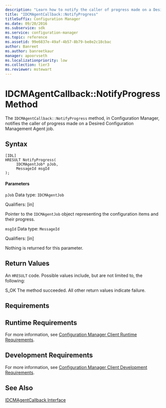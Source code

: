 ```yaml
---
description: "Learn how to notify the caller of progress made on a Desired Configuration Management Agent job using IDCMAgentCallback::NotifyProgress."
title: "IDCMAgentCallback::NotifyProgress"
titleSuffix: Configuration Manager
ms.date: 09/20/2016
ms.subservice: sdk
ms.service: configuration-manager
ms.topic: reference
ms.assetid: 99e6837e-49af-4b57-8b79-be8e2c18cbac
author: Banreet
ms.author: banreetkaur
manager: apoorvseth
ms.localizationpriority: low
ms.collection: tier3
ms.reviewer: mstewart
---
```

# IDCMAgentCallback::NotifyProgress Method
The `IDCMAgentCallback::NotifyProgress` method, in Configuration Manager, notifies the caller of progress made on a Desired Configuration Management Agent job.

## Syntax

```
[IDL]
HRESULT NotifyProgress(
     IDCMAgentJob* pJob,
     MessageId msgId
);
```

#### Parameters
 `pJob`
 Data type: `IDCMAgentJob`

 Qualifiers: [in]

 Pointer to the `IDCMAgentJob` object representing the configuration items and their progress.

 `msgId`
 Data type: `MessageId`

 Qualifiers: [in]

 Nothing is returned for this parameter.

## Return Values
 An `HRESULT` code. Possible values include, but are not limited to, the following:

 S_OK
 The method succeeded. All other return values indicate failure.

## Requirements

## Runtime Requirements
 For more information, see [Configuration Manager Client Runtime Requirements](../../../../../develop/core/reqs/client-runtime-requirements.md).

## Development Requirements
 For more information, see [Configuration Manager Client Development Requirements](../../../../../develop/core/reqs/client-development-requirements.md).

## See Also
 [IDCMAgentCallback Interface](../../../../../develop/reference/core/clients/client-classes/idcmagentcallback-interface.md)
